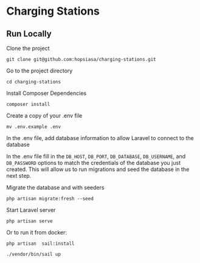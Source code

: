 
# Charging Stations

## Run Locally

Clone the project

`git clone git@github.com:hopsiasa/charging-stations.git`

Go to the project directory

`cd charging-stations`

Install Composer Dependencies

`composer install`

Create a copy of your  .env file

`mv .env.example .env`

In the  .env file,  add database information to allow Laravel to connect to the database

In the  .env file fill in the  `DB_HOST`,  `DB_PORT`,  `DB_DATABASE`,  `DB_USERNAME`,  and  `DB_PASSWORD`  options to match the credentials of the database you just created.  This will allow us to run migrations and seed the database in the next step.

Migrate the database and with seeders

`php artisan migrate:fresh --seed`

Start Laravel server

`php artisan serve`

Or to run it from docker:

`php artisan  sail:install`

`./vendor/bin/sail up`
 
